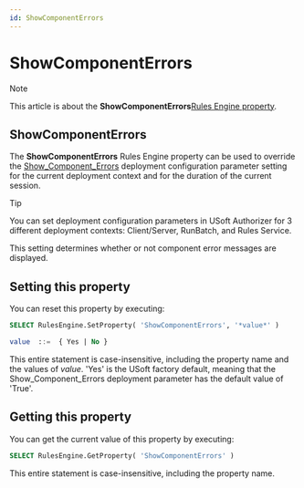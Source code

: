 ```yaml
---
id: ShowComponentErrors
---
```


# ShowComponentErrors



> [!NOTE]
> This article is about the **ShowComponentErrors**[Rules Engine property](/docs/Modeller_and_Rules_Engine/Rules_Engine_properties).

## **ShowComponentErrors**

The **ShowComponentErrors** Rules Engine property can be used to override the [Show_Component_Errors](/docs/Authorisation_and_access/Deployment_configurations/Show_Component_Errors.md) deployment configuration parameter setting for the current deployment context and for the duration of the current session.

> [!TIP]
> You can set deployment configuration parameters in USoft Authorizer for 3 different deployment contexts: Client/Server, RunBatch, and Rules Service.

This setting determines whether or not component error messages are displayed.

## Setting this property

You can reset this property by executing:

```sql
SELECT RulesEngine.SetProperty( 'ShowComponentErrors', '*value*' )

value  ::=  { Yes | No }
```

This entire statement is case-insensitive, including the property name and the values of *value*. 'Yes' is the USoft factory default, meaning that the Show_Component_Errors deployment parameter has the default value of 'True'.

## Getting this property

You can get the current value of this property by executing:

```sql
SELECT RulesEngine.GetProperty( 'ShowComponentErrors' )
```

This entire statement is case-insensitive, including the property name.